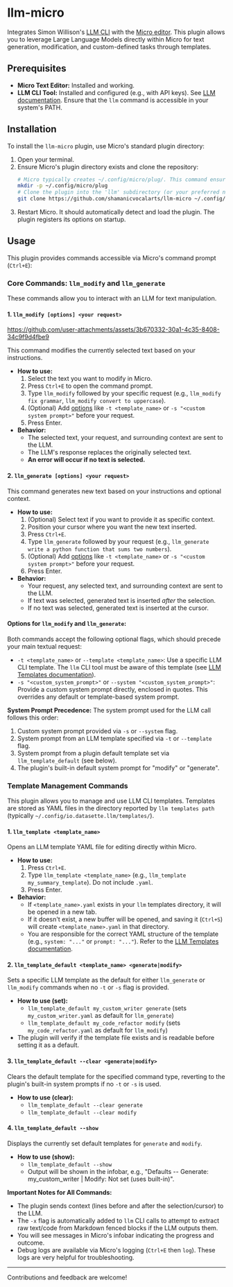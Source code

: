 # llm-micro

Integrates Simon Willison's [LLM CLI](https://github.com/simonw/llm) with the [Micro editor](https://github.com/zyedidia/micro).
This plugin allows you to leverage Large Language Models directly within Micro for text generation, modification, and custom-defined tasks through templates.

## Prerequisites

*   **Micro Text Editor:** Installed and working.
*   **LLM CLI Tool:** Installed and configured (e.g., with API keys). See [LLM documentation](https://llm.datasette.io/en/stable/). Ensure that the `llm` command is accessible in your system's PATH.

## Installation

To install the `llm-micro` plugin, use Micro's standard plugin directory:

1.  Open your terminal.
2.  Ensure Micro's plugin directory exists and clone the repository:
    ```bash
    # Micro typically creates ~/.config/micro/plug/. This command ensures it exists.
    mkdir -p ~/.config/micro/plug
    # Clone the plugin into the 'llm' subdirectory (or your preferred name)
    git clone https://github.com/shamanicvocalarts/llm-micro ~/.config/micro/plug/llm
    ```
3.  Restart Micro. It should automatically detect and load the plugin. The plugin registers its options on startup.

## Usage

This plugin provides commands accessible via Micro's command prompt (`Ctrl+E`):

### Core Commands: `llm_modify` and `llm_generate`

These commands allow you to interact with an LLM for text manipulation.

#### 1. `llm_modify [options] <your request>`

<https://github.com/user-attachments/assets/3b670332-30a1-4c35-8408-34c9f9d4fbe9>

This command modifies the currently selected text based on your instructions.

*   **How to use:**
    1.  Select the text you want to modify in Micro.
    2.  Press `Ctrl+E` to open the command prompt.
    3.  Type `llm_modify` followed by your specific request (e.g., `llm_modify fix grammar`, `llm_modify convert to uppercase`).
    4.  (Optional) Add [options](#options-for-llm_modify-and-llm_generate) like `-t <template_name>` or `-s "<custom system prompt>"` before your request.
    5.  Press Enter.
*   **Behavior:**
    *   The selected text, your request, and surrounding context are sent to the LLM.
    *   The LLM's response replaces the originally selected text.
    *   **An error will occur if no text is selected.**

#### 2. `llm_generate [options] <your request>`

This command generates new text based on your instructions and optional context.

*   **How to use:**
    1.  (Optional) Select text if you want to provide it as specific context.
    2.  Position your cursor where you want the new text inserted.
    3.  Press `Ctrl+E`.
    4.  Type `llm_generate` followed by your request (e.g., `llm_generate write a python function that sums two numbers`).
    5.  (Optional) Add [options](#options-for-llm_modify-and-llm_generate) like `-t <template_name>` or `-s "<custom system prompt>"` before your request.
    6.  Press Enter.
*   **Behavior:**
    *   Your request, any selected text, and surrounding context are sent to the LLM.
    *   If text was selected, generated text is inserted *after* the selection.
    *   If no text was selected, generated text is inserted at the cursor.

#### Options for `llm_modify` and `llm_generate`:

Both commands accept the following optional flags, which should precede your main textual request:

*   `-t <template_name>` or `--template <template_name>`: Use a specific LLM CLI template. The `llm` CLI tool must be aware of this template (see [LLM Templates documentation](https://llm.datasette.io/en/stable/templates.html)).
*   `-s "<custom_system_prompt>"` or `--system "<custom_system_prompt>"`: Provide a custom system prompt directly, enclosed in quotes. This overrides any default or template-based system prompt.

**System Prompt Precedence:**
The system prompt used for the LLM call follows this order:
1.  Custom system prompt provided via `-s` or `--system` flag.
2.  System prompt from an LLM template specified via `-t` or `--template` flag.
3.  System prompt from a plugin default template set via `llm_template_default` (see below).
4.  The plugin's built-in default system prompt for "modify" or "generate".

### Template Management Commands

This plugin allows you to manage and use LLM CLI templates. Templates are stored as YAML files in the directory reported by `llm templates path` (typically `~/.config/io.datasette.llm/templates/`).

#### 1. `llm_template <template_name>`

Opens an LLM template YAML file for editing directly within Micro.

*   **How to use:**
    1.  Press `Ctrl+E`.
    2.  Type `llm_template <template_name>` (e.g., `llm_template my_summary_template`). Do not include `.yaml`.
    3.  Press Enter.
*   **Behavior:**
    *   If `<template_name>.yaml` exists in your `llm` templates directory, it will be opened in a new tab.
    *   If it doesn't exist, a new buffer will be opened, and saving it (`Ctrl+S`) will create `<template_name>.yaml` in that directory.
    *   You are responsible for the correct YAML structure of the template (e.g., `system: "..."` or `prompt: "..."`). Refer to the [LLM Templates documentation](https://llm.datasette.io/en/stable/templates.html).

#### 2. `llm_template_default <template_name> <generate|modify>`

Sets a specific LLM template as the default for either `llm_generate` or `llm_modify` commands when no `-t` or `-s` flag is provided.

*   **How to use (set):**
    *   `llm_template_default my_custom_writer generate` (sets `my_custom_writer.yaml` as default for `llm_generate`)
    *   `llm_template_default my_code_refactor modify` (sets `my_code_refactor.yaml` as default for `llm_modify`)
*   The plugin will verify if the template file exists and is readable before setting it as a default.

#### 3. `llm_template_default --clear <generate|modify>`

Clears the default template for the specified command type, reverting to the plugin's built-in system prompts if no `-t` or `-s` is used.

*   **How to use (clear):**
    *   `llm_template_default --clear generate`
    *   `llm_template_default --clear modify`

#### 4. `llm_template_default --show`

Displays the currently set default templates for `generate` and `modify`.

*   **How to use (show):**
    *   `llm_template_default --show`
    *   Output will be shown in the infobar, e.g., "Defaults -- Generate: my_custom_writer | Modify: Not set (uses built-in)".

**Important Notes for All Commands:**

*   The plugin sends context (lines before and after the selection/cursor) to the LLM.
*   The `-x` flag is automatically added to `llm` CLI calls to attempt to extract raw text/code from Markdown fenced blocks if the LLM outputs them.
*   You will see messages in Micro's infobar indicating the progress and outcome.
*   Debug logs are available via Micro's logging (`Ctrl+E` then `log`). These logs are very helpful for troubleshooting.

---
Contributions and feedback are welcome!
